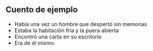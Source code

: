 ## Cuento de ejemplo
- Había una vez un hombre que despertó sin memorias
- Estaba la habitación fría y la puera abierta
- Encontró una carta en su escritorio
- Era de él mismo
